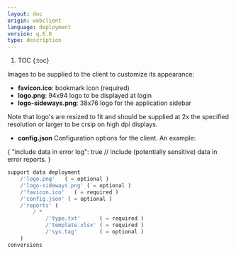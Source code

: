 ```yaml
---
layout: doc
origin: webclient
language: deployment
version: q.6.0
type: description
---
```


1. TOC
{:toc}

Images to be supplied to the client to customize its appearance:
- **favicon.ico**:         bookmark icon (required)
- **logo.png**:            94x94 logo to be displayed at login
- **logo-sideways.png**:   38x76 logo for the application sidebar

Note that logo's are resized to fit and should be supplied at 2x the specified
resolution or larger to be crsip on high dpi displays.

- **config.json**          Configuration options for the client.
 An example:

{
	"include data in error log": true // include (potentially sensitive) data in error reports.
}
```js
support data deployment
	/'logo.png'   ( = optional )
	/'logo-sideways.png' ( = optional )
	/'favicon.ico'   ( = required )
	/'config.json' ( = optional )
	/'reports' (
		/ *
			/'type.txt'      ( = required )
			/'template.xlsx' ( = required )
			/'sys.tag'       ( = optional )
	)
conversions
```
